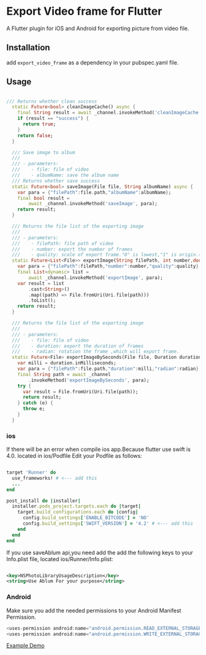 # Export Video frame for Flutter

A Flutter plugin for iOS and Android for exporting picture from video file.

## Installation

add ```export_video_frame``` as a dependency in your pubspec.yaml file.

## Usage

```dart

/// Returns whether clean success
  static Future<bool> cleanImageCache() async {
    final String result = await _channel.invokeMethod('cleanImageCache');
    if (result == "success") {
      return true;
    }
    return false;
  }

  /// Save image to album
  ///
  /// - parameters:
  ///    - file: file of video
  ///    - albumName: save the album name
  /// Returns whether save success
  static Future<bool> saveImage(File file, String albumName) async {
    var para = {"filePath":file.path,"albumName":albumName};
    final bool result =
        await _channel.invokeMethod('saveImage', para);
    return result;
  }

  /// Returns the file list of the exporting image
  ///
  /// - parameters:
  ///    - filePath: file path of video
  ///    - number: export the number of frames
  ///    - quality: scale of export frame."0" is lowest,"1" is origin.("0" is scale for 0.1 in android) 
  static Future<List<File>> exportImage(String filePath, int number,double quality) async {
    var para = {"filePath":filePath,"number":number,"quality":quality};
    final List<dynamic> list =
        await _channel.invokeMethod('exportImage', para);
    var result = list
        .cast<String>()
        .map((path) => File.fromUri(Uri.file(path)))
        .toList();
    return result;
  }

  /// Returns the file list of the exporting image
  ///
  /// - parameters:
  ///    - file: file of video
  ///    - duration: export the duration of frames
  ///    - radian: rotation the frame ,which will export frame.
  static Future<File> exportImageBySeconds(File file, Duration duration,double radian) async {
    var milli = duration.inMilliseconds;
    var para = {"filePath":file.path,"duration":milli,"radian":radian};
    final String path = await _channel
        .invokeMethod('exportImageBySeconds', para);
    try {
      var result = File.fromUri(Uri.file(path));
      return result;
    } catch (e) {
      throw e;
    }
  }

```

### ios

If there will be an error when compile ios app.Because flutter use swift is 4.0.
located in ios/Podfile
Edit your Podfile as follows:

``` ruby

target 'Runner' do
  use_frameworks! # <--- add this
  ...
end

post_install do |installer|
  installer.pods_project.targets.each do |target|
    target.build_configurations.each do |config|
      config.build_settings['ENABLE_BITCODE'] = 'NO'
      config.build_settings['SWIFT_VERSION'] = '4.2' # <--- add this
    end
  end
end

```

If you use saveAblum api,you need add the add the following keys to your Info.plist file, located ios/Runner/Info.plist:

```xml

<key>NSPhotoLibraryUsageDescription</key>
<string>Use Ablum For your purpose</string>

```

### Android

Make sure you add the needed permissions to your Android Manifest Permission.

``` gradle
<uses-permission android:name="android.permission.READ_EXTERNAL_STORAGE" />
<uses-permission android:name="android.permission.WRITE_EXTERNAL_STORAGE" />
```

[Example Demo](https://pub.dev/packages/export_video_frame#-example-tab-)